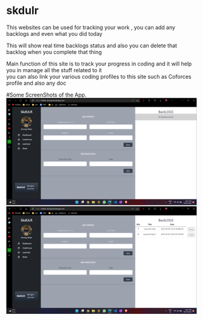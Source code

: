 # skdulr

This websites can be used for tracking your work , you can add any backlogs and even what you did today<br/>

This will show real time backlogs status and also you can delete that backlog when you complete that thing<br/>

Main function of this site is to track your progress in coding and it will help you in manage all the stuff related to it<br/>
you can also link your various coding profiles to this site such as Coforces profile and also any doc <br/>

#Some ScreenShots of the App.<br />
<img src="img/1.png" /><br/>
<img src="img/2.png" /><br/>
